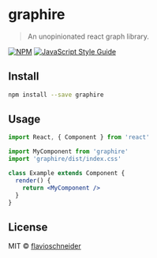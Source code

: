 # graphire

> An unopinionated react graph library.

[![NPM](https://img.shields.io/npm/v/graphire.svg)](https://www.npmjs.com/package/graphire) [![JavaScript Style Guide](https://img.shields.io/badge/code_style-standard-brightgreen.svg)](https://standardjs.com)

## Install

```bash
npm install --save graphire
```

## Usage

```jsx
import React, { Component } from 'react'

import MyComponent from 'graphire'
import 'graphire/dist/index.css'

class Example extends Component {
  render() {
    return <MyComponent />
  }
}
```

## License

MIT © [flavioschneider](https://github.com/flavioschneider)

